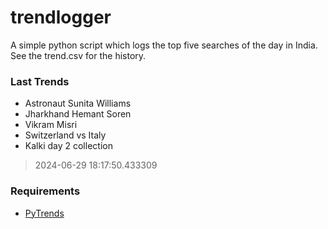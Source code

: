 # trendlogger
A simple python script which logs the top five searches of the day in India.<br>See the trend.csv for the history.<br>

<!-- Last Trends -->
### Last Trends
* Astronaut Sunita Williams
* Jharkhand Hemant Soren
* Vikram Misri
* Switzerland vs Italy
* Kalki day 2 collection
> 2024-06-29 18:17:50.433309

<!-- Requirements -->
### Requirements
* [PyTrends](https://github.com/dreyco676/pytrends)
